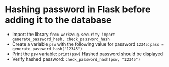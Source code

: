# Hashing password in Flask before adding it to the database

- Import the library ```from werkzeug.security import generate_password_hash, check_password_hash```
- Create a variable ```psw``` with the following value for password ```12345```: ```pass = generate_password_hash("12345")```
- Print the ```psw``` variable: ```print(psw)``` Hashed password should be displayed
- Verify hashed password: ```check_password_hash(psw, "12345")```
